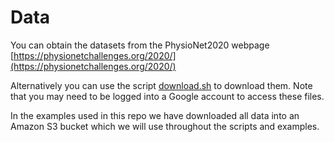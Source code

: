Data
====

You can obtain the datasets from the PhysioNet2020 webpage [https://physionetchallenges.org/2020/](https://physionetchallenges.org/2020/)

Alternatively you can use the script [download.sh](download.sh) to download them. Note that you may need to be logged into a Google account to access these files.

In the examples used in this repo we have downloaded all data into an Amazon S3 bucket which we will use throughout the scripts and examples.


